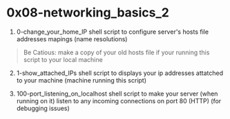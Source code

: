 # 0x08-networking_basics_2

1. 0-change_your_home_IP
shell script to configure server's hosts file addresses mapings (name resolutions)
> Be Catious: make a copy of your old hosts file if your running this script to your local machine

2. 1-show_attached_IPs
shell script to displays your ip addresses attatched to your machine (machine running this script)

3. 100-port_listening_on_localhost
shell script to make your server (when running on it) listen to any incoming connections on port 80 (HTTP) (for debugging issues)